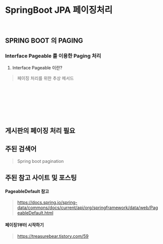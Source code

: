 # SpringBoot JPA 페이징처리


 <BR> 

## SPRING BOOT 의 PAGING 
### Interface Pageable 를 이용한 Paging 처리

1. Interface Pageable 이란?
 > 페이징 처리를 위한 추상 메서드

<BR> <BR><BR> <BR><BR> <BR>





## 게시판의 페이징 처리 필요


## 주된 검색어
 > Spring boot pagination



## 주된 참고 사이트 및 포스팅


#### PageableDefault 참고
> https://docs.spring.io/spring-data/commons/docs/current/api/org/springframework/data/web/PageableDefault.html <BR>
#### 페이징1부터 시작하기 
> https://treasurebear.tistory.com/59